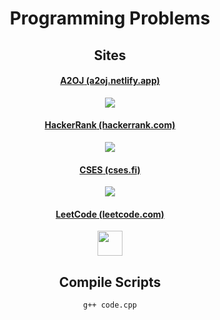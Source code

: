 <div align="center"> 
  <div align="center">
   <h1 style="align: center">Programming Problems</h1>
   <h2>Sites</h2>
   <h4><a href="a2oj.netlify.app"><b>A2OJ</b> (a2oj.netlify.app)</a></h4><span><img src="https://a2oj.netlify.app/bye.png"/></span>
   <h4><a href="hackerrank.com"><b>HackerRank</b> (hackerrank.com)</a></h4><span><img src="https://yt3.ggpht.com/a-/AAuE7mClb--9agxLWA3xKVeTZ_GbTZrs6RaIkhpEIA=s900-mo-c-c0xffffffff-rj-k-no"/></span> 
    <h4><a href="cses.fi"><b>CSES</b> (cses.fi)</a></h4><span><img src="https://cses.fi/logo.png?1"/></span>
   <h4><a href="leetcode.com"><b>LeetCode</b> (leetcode.com)</a></h4><span><img style="height: 40px; width: 40px;" src="https://external-content.duckduckgo.com/iu/?u=https%3A%2F%2Fleetcode.com%2Fstatic%2Fimages%2FLeetCode_logo.png&f=1&nofb=1"/></span>
   <h2>Compile Scripts</h2>
   <pre><code>g++ code.cpp</code></pre>
   </div>
</div>
